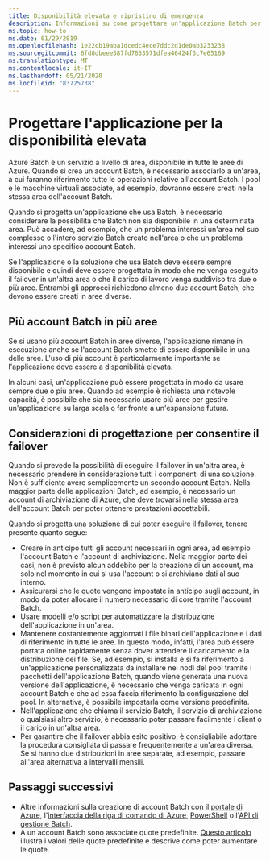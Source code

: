 ```yaml
---
title: Disponibilità elevata e ripristino di emergenza
description: Informazioni su come progettare un'applicazione Batch per un'interruzione a livello di area.
ms.topic: how-to
ms.date: 01/29/2019
ms.openlocfilehash: 1e22cb19aba1dcedc4ece7ddc2d1de0ab3233238
ms.sourcegitcommit: 6fd8dbeee587fd7633571dfea46424f3c7e65169
ms.translationtype: MT
ms.contentlocale: it-IT
ms.lasthandoff: 05/21/2020
ms.locfileid: "83725738"
---
```

# <a name="design-your-application-for-high-availability"></a>Progettare l'applicazione per la disponibilità elevata

Azure Batch è un servizio a livello di area, disponibile in tutte le aree di Azure. Quando si crea un account Batch, è necessario associarlo a un'area, a cui faranno riferimento tutte le operazioni relative all'account Batch. I pool e le macchine virtuali associate, ad esempio, dovranno essere creati nella stessa area dell'account Batch.

Quando si progetta un'applicazione che usa Batch, è necessario considerare la possibilità che Batch non sia disponibile in una determinata area. Può accadere, ad esempio, che un problema interessi un'area nel suo complesso o l'intero servizio Batch creato nell'area o che un problema interessi uno specifico account Batch.

Se l'applicazione o la soluzione che usa Batch deve essere sempre disponibile e quindi deve essere progettata in modo che ne venga eseguito il failover in un'altra area o che il carico di lavoro venga suddiviso tra due o più aree. Entrambi gli approcci richiedono almeno due account Batch, che devono essere creati in aree diverse.

## <a name="multiple-batch-accounts-in-multiple-regions"></a>Più account Batch in più aree

Se si usano più account Batch in aree diverse, l'applicazione rimane in esecuzione anche se l'account Batch smette di essere disponibile in una delle aree. L'uso di più account è particolarmente importante se l'applicazione deve essere a disponibilità elevata.

In alcuni casi, un'applicazione può essere progettata in modo da usare sempre due o più aree. Quando ad esempio è richiesta una notevole capacità, è possibile che sia necessario usare più aree per gestire un'applicazione su larga scala o far fronte a un'espansione futura.

## <a name="design-considerations-for-providing-failover"></a>Considerazioni di progettazione per consentire il failover

Quando si prevede la possibilità di eseguire il failover in un'altra area, è necessario prendere in considerazione tutti i componenti di una soluzione. Non è sufficiente avere semplicemente un secondo account Batch. Nella maggior parte delle applicazioni Batch, ad esempio, è necessario un account di archiviazione di Azure, che deve trovarsi nella stessa area dell'account Batch per poter ottenere prestazioni accettabili.

Quando si progetta una soluzione di cui poter eseguire il failover, tenere presente quanto segue:

- Creare in anticipo tutti gli account necessari in ogni area, ad esempio l'account Batch e l'account di archiviazione. Nella maggior parte dei casi, non è previsto alcun addebito per la creazione di un account, ma solo nel momento in cui si usa l'account o si archiviano dati al suo interno.
- Assicurarsi che le quote vengono impostate in anticipo sugli account, in modo da poter allocare il numero necessario di core tramite l'account Batch.
- Usare modelli e/o script per automatizzare la distribuzione dell'applicazione in un'area.
- Mantenere costantemente aggiornati i file binari dell'applicazione e i dati di riferimento in tutte le aree. In questo modo, infatti, l'area può essere portata online rapidamente senza dover attendere il caricamento e la distribuzione dei file. Se, ad esempio, si installa e si fa riferimento a un'applicazione personalizzata da installare nei nodi del pool tramite i pacchetti dell'applicazione Batch, quando viene generata una nuova versione dell'applicazione, è necessario che venga caricata in ogni account Batch e che ad essa faccia riferimento la configurazione del pool. In alternativa, è possibile impostarla come versione predefinita.
- Nell'applicazione che chiama il servizio Batch, il servizio di archiviazione o qualsiasi altro servizio, è necessario poter passare facilmente i client o il carico in un'altra area.
- Per garantire che il failover abbia esito positivo, è consigliabile adottare la procedura consigliata di passare frequentemente a un'area diversa. Se si hanno due distribuzioni in aree separate, ad esempio, passare all'area alternativa a intervalli mensili.

## <a name="next-steps"></a>Passaggi successivi

- Altre informazioni sulla creazione di account Batch con il [portale di Azure](batch-account-create-portal.md), l'[interfaccia della riga di comando di Azure](cli-samples.md), [PowerShell](batch-powershell-cmdlets-get-started.md) o l'[API di gestione Batch](batch-management-dotnet.md).
- A un account Batch sono associate quote predefinite. [Questo articolo](batch-quota-limit.md) illustra i valori delle quote predefinite e descrive come poter aumentare le quote.
